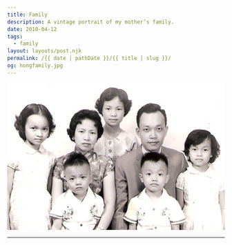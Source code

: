 ```yaml
---
title: Family
description: A vintage portrait of my mother’s family.
date: 2010-04-12
tags: 
  - family
layout: layouts/post.njk
permalink: /{{ date | pathDate }}/{{ title | slug }}/
og: hongfamily.jpg
---
```


![portrait of the Hong family](/img/hongfamily.jpg)

---
